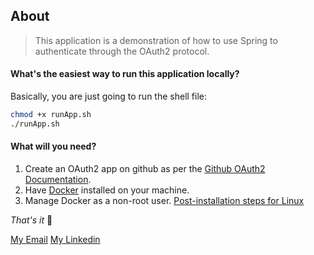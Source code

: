 ## About

> This application is a demonstration of how to use Spring to authenticate through the OAuth2 protocol.

#### What's the easiest way to run this application locally?
Basically, you are just going to run the shell file:

```bash
chmod +x runApp.sh
./runApp.sh
```

#### What will you need?
1. Create an OAuth2 app on github as per the [Github OAuth2 Documentation](https://docs.github.com/en/developers/apps/building-oauth-apps/creating-an-oauth-app).
2. Have [Docker](https://docs.docker.com/engine/install/ubuntu/) installed on your machine.
3. Manage Docker as a non-root user. [Post-installation steps for Linux](https://docs.docker.com/engine/install/linux-postinstall/)

*That's it* 🥳

[My Email](henrique-developer@proton.me)
[My Linkedin](linkedin.com/in/heenluy)
